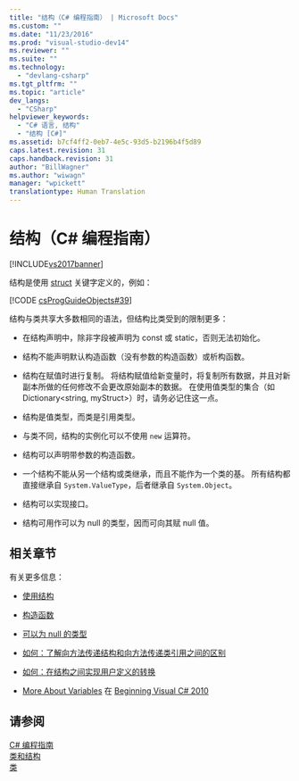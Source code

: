 ```yaml
---
title: "结构（C# 编程指南） | Microsoft Docs"
ms.custom: ""
ms.date: "11/23/2016"
ms.prod: "visual-studio-dev14"
ms.reviewer: ""
ms.suite: ""
ms.technology: 
  - "devlang-csharp"
ms.tgt_pltfrm: ""
ms.topic: "article"
dev_langs: 
  - "CSharp"
helpviewer_keywords: 
  - "C# 语言, 结构"
  - "结构 [C#]"
ms.assetid: b7cf4ff2-0eb7-4e5c-93d5-b2196b4f5d89
caps.latest.revision: 31
caps.handback.revision: 31
author: "BillWagner"
ms.author: "wiwagn"
manager: "wpickett"
translationtype: Human Translation
---
```

# 结构（C# 编程指南）
[!INCLUDE[vs2017banner](../../../csharp/includes/vs2017banner.md)]

结构是使用 [struct](../../../csharp/language-reference/keywords/struct.md) 关键字定义的，例如：  
  
 [!CODE [csProgGuideObjects#39](../CodeSnippet/VS_Snippets_VBCSharp/csProgGuideObjects#39)]  
  
 结构与类共享大多数相同的语法，但结构比类受到的限制更多：  
  
-   在结构声明中，除非字段被声明为 const 或 static，否则无法初始化。  
  
-   结构不能声明默认构造函数（没有参数的构造函数）或析构函数。  
  
-   结构在赋值时进行复制。  将结构赋值给新变量时，将复制所有数据，并且对新副本所做的任何修改不会更改原始副本的数据。  在使用值类型的集合（如 Dictionary\<string, myStruct\>）时，请务必记住这一点。  
  
-   结构是值类型，而类是引用类型。  
  
-   与类不同，结构的实例化可以不使用 `new` 运算符。  
  
-   结构可以声明带参数的构造函数。  
  
-   一个结构不能从另一个结构或类继承，而且不能作为一个类的基。  所有结构都直接继承自 `System.ValueType`，后者继承自 `System.Object`。  
  
-   结构可以实现接口。  
  
-   结构可用作可以为 null 的类型，因而可向其赋 null 值。  
  
## 相关章节  
 有关更多信息：  
  
-   [使用结构](../../../csharp/programming-guide/classes-and-structs/using-structs.md)  
  
-   [构造函数](../../../csharp/programming-guide/classes-and-structs/constructors.md)  
  
-   [可以为 null 的类型](../../../csharp/programming-guide/nullable-types/index.md)  
  
-   [如何：了解向方法传递结构和向方法传递类引用之间的区别](../../../csharp/programming-guide/classes-and-structs/how-to-know-the-difference-passing-a-struct-and-passing-a-class-to-a-method.md)  
  
-   [如何：在结构之间实现用户定义的转换](../../../csharp/programming-guide/statements-expressions-operators/how-to-implement-user-defined-conversions-between-structs.md)  
  
-   [More About Variables](http://go.microsoft.com/fwlink/?LinkId=221230) 在 [Beginning Visual C\# 2010](http://go.microsoft.com/fwlink/?LinkId=221214)  
  
## 请参阅  
 [C\# 编程指南](../../../csharp/programming-guide/index.md)   
 [类和结构](../../../csharp/programming-guide/classes-and-structs/index.md)   
 [类](../../../csharp/programming-guide/classes-and-structs/classes.md)